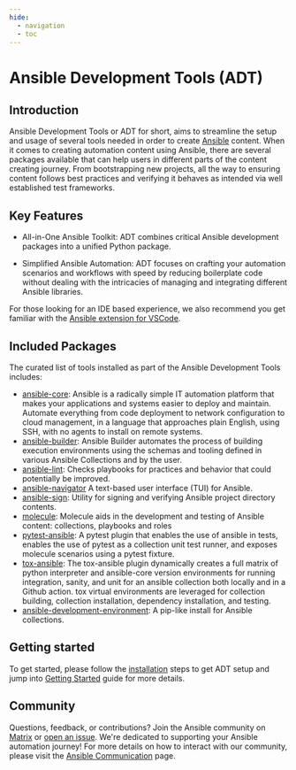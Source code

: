```yaml
---
hide:
  - navigation
  - toc
---
```


# Ansible Development Tools (ADT)

## Introduction

Ansible Development Tools or ADT for short, aims to streamline the setup and usage of several tools needed in order to create [Ansible](https://www.ansible.com/) content.
When it comes to creating automation content using Ansible, there are several packages available that can help users in different parts of the content creating journey. From bootstrapping new projects, all the way to ensuring content follows best practices and verifying it behaves as intended via well established test frameworks.

## Key Features

- All-in-One Ansible Toolkit: ADT combines critical Ansible development packages into a unified Python package.

- Simplified Ansible Automation: ADT focuses on crafting your automation scenarios and workflows with speed by reducing boilerplate code without
  dealing with the intricacies of managing and integrating different Ansible libraries.

For those looking for an IDE based experience, we also recommend you get familiar with the [Ansible extension for VSCode](https://marketplace.visualstudio.com/items?itemName=redhat.ansible).

## Included Packages

The curated list of tools installed as part of the Ansible Development Tools includes:

- [ansible-core](https://github.com/ansible/ansible): Ansible is a radically simple IT automation platform that makes your applications and systems easier to deploy and maintain. Automate everything from code deployment to network configuration to cloud management, in a language that approaches plain English, using SSH, with no agents to install on remote systems.
- [ansible-builder](https://github.com/ansible/ansible-builder): Ansible Builder automates the process of building execution environments using the schemas and tooling defined in various Ansible Collections and by the user.
- [ansible-lint](https://github.com/ansible/ansible-lint): Checks playbooks for practices and behavior that could potentially be improved.
- [ansible-navigator](https://github.com/ansible/ansible-navigator) A text-based user interface (TUI) for Ansible.
- [ansible-sign](https://github.com/ansible/ansible-sign): Utility for signing and verifying Ansible project directory contents.
- [molecule](https://github.com/ansible/molecule): Molecule aids in the development and testing of Ansible content: collections, playbooks and roles
- [pytest-ansible](https://github.com/ansible/pytest-ansible): A pytest plugin that enables the use of ansible in tests, enables the use of pytest as a collection unit test runner, and exposes molecule scenarios using a pytest fixture.
- [tox-ansible](https://github.com/ansible/tox-ansible): The tox-ansible plugin dynamically creates a full matrix of python interpreter and ansible-core version environments for running integration, sanity, and unit for an ansible collection both locally and in a Github action. tox virtual environments are leveraged for collection building, collection installation, dependency installation, and testing.
- [ansible-development-environment](https://github.com/ansible/ansible-development-environment): A pip-like install for Ansible collections.

## Getting started

To get started, please follow the [installation](installation.md) steps to get ADT setup and jump into [Getting Started](getting-started.md) guide for more details.

## Community

Questions, feedback, or contributions? Join the Ansible community on [Matrix](https://matrix.to/#/#devtools:ansible.com) or [open an issue](https://github.com/ansible/ansible-dev-tools/issues/new). We're dedicated to supporting your Ansible automation journey! For more details on how to interact with our community, please visit the [Ansible Communication](https://docs.ansible.com/ansible/latest/community/communication.html) page.
